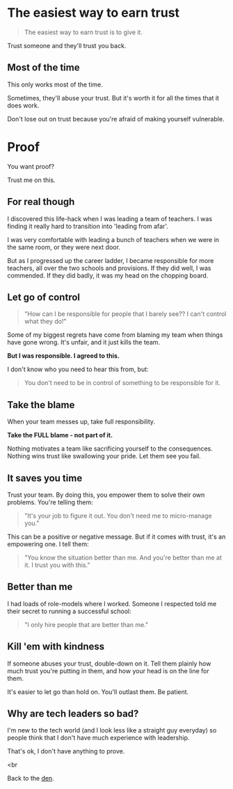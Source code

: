 # The easiest way to earn trust

> The easiest way to earn trust is to give it.

Trust someone and they'll trust you back.

## Most of the time

This only works most of the time.

Sometimes, they'll abuse your trust. But it's worth it for all the times that it does work.

Don't lose out on trust because you're afraid of making yourself vulnerable.

# Proof

You want proof? 

Trust me on this.

## For real though

I discovered this life-hack when I was leading a team of teachers. I was finding it really hard to transition into 'leading from afar'.

I was very comfortable with leading a bunch of teachers when we were in the same room, or they were next door.

But as I progressed up the career ladder, I became responsible for more teachers, all over the two schools and provisions. If they did well, I was commended. If they did badly, it was my head on the chopping board.

## Let go of control

> "How can I be responsible for people that I barely see?? I can't control what they do!"

Some of my biggest regrets have come from blaming my team when things have gone wrong. It's unfair, and it just kills the team.

**But I was responsible. I agreed to this.**

I don't know who you need to hear this from, but:

> You don't need to be in control of something to be responsible for it.

## Take the blame

When your team messes up, take full responsibility.

**Take the FULL blame - not part of it.**

Nothing motivates a team like sacrificing yourself to the consequences. Nothing wins trust like swallowing your pride. Let them see you fail.

## It saves you time

Trust your team. By doing this, you empower them to solve their own problems. You're telling them:

> "It's your job to figure it out. You don't need me to micro-manage you."

This can be a positive or negative message. But if it comes with trust, it's an empowering one. I tell them: 

> "You know the situation better than me. And you're better than me at it. I trust you with this."

## Better than me

I had loads of role-models where I worked. Someone I respected told me their secret to running a successful school:

> "I only hire people that are better than me."

## Kill 'em with kindness

If someone abuses your trust, double-down on it. Tell them plainly how much trust you're putting in them, and how your head is on the line for them.

It's easier to let go than hold on. You'll outlast them. Be patient.

## Why are tech leaders so bad?

I'm new to the tech world (and I look less like a straight guy everyday) so people think that I don't have much experience with leadership.

That's ok, I don't have anything to prove.

<br
  >

Back to the [den](/wikiblogarden).
